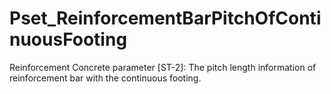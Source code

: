 # Pset_ReinforcementBarPitchOfContinuousFooting

Reinforcement Concrete parameter [ST-2]: The pitch length information of reinforcement  bar with the continuous footing.<!-- end of definition -->
